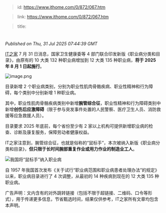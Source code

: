 > id: https://www.ithome.com/0/872/067.htm

> link: https://www.ithome.com/0/872/067.htm

> title: 

# 
_Published on Thu, 31 Jul 2025 07:44:39 GMT_

[IT之家](https://www.ithome.com/) 7 月 31 日消息，国家卫生健康委等 4 部门联合印发新版《职业病分类和目录》，由原有的 10 大类 132 种职业病增加到 12 大类 135 种职业病，**将于 2025 年 8 月 1 日起施行**。

![image.png](https://img.ithome.com/newsuploadfiles/2025/7/cbd445c0-76cd-45f8-a325-dd6c8fd2f1a8.png?x-bce-process=image/format,f_auto "我国将“鼠标手”纳入职业病")

目录新增 2 个职业病类别，分别为职业性肌肉骨骼疾病、职业性精神和行为障碍，每个类别中分别新增 1 种职业病。

其中，职业性肌肉骨骼疾病类别中新增**腕管综合征**，职业性精神和行为障碍类别中新增**创伤后应激障碍**（限于参与突发事件处置的人民警察、医疗卫生人员、消防救援等应急救援人员）。

目录要求 2025 年底前，每个省份至少有 2 家以上机构可提供新增职业病的检查、诊断及康复服务，保障劳动者健康权益。

IT之家注意到，腕管综合征，也就是俗称的“鼠标手”，本次被纳入新版《职业病分类和目录》，**但只限于长时间腕部重复作业或用力作业的制造业工人**。

![](https://img.ithome.com/newsuploadfiles/2025/7/86e89be1-dae3-4176-8ce8-041b3b34352c.jpg?x-bce-process=image/watermark,text_QUnnlJ_miJA,type_RlpMYW5UaW5nSGVp,size_26,color_ffffff77,skw_1,skc_00000011,g_9,blr_2,bls_2,x_10,y_10/format,f_auto "我国将“鼠标手”纳入职业病")

自 1957 年我国首次发布《关于试行“职业病范围和职业病患者处理办法”的规定》以来，职业病目录进行了 4 次调整，从最初的 14 种疾病到现在的 12 大类 135 种职业病。

广告声明：文内含有的对外跳转链接（包括不限于超链接、二维码、口令等形式），用于传递更多信息，节省甄选时间，结果仅供参考，IT之家所有文章均包含本声明。
